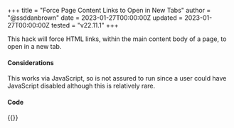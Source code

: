 +++
title = "Force Page Content Links to Open in New Tabs"
author = "@ssddanbrown"
date = 2023-01-27T00:00:00Z
updated = 2023-01-27T00:00:00Z
tested = "v22.11.1"
+++

This hack will force HTML links, within the main content body of a page, to 
open in a new tab.

#### Considerations

This works via JavaScript, so is not assured to run since a user could have
JavaScript disabled although this is relatively rare.

#### Code

{{<hack file="head.html" type="head">}}
